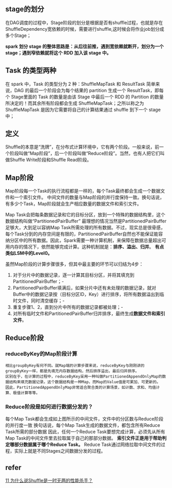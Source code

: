 ## stage的划分
在DAG调度的过程中，Stage阶段的划分是根据是否有shuffle过程，也就是存在ShuffleDependency宽依赖的时候，需要进行shuffle,这时候会将作业job划分成多个Stage；

**spark 划分 stage 的整体思路是：从后往前推，遇到宽依赖就断开，划分为一个 stage；遇到窄依赖就将这个 RDD 加入该 stage 中。**

## Task 的类型两种
在 spark 中，Task 的类型分为 2 种：ShuffleMapTask 和 ResultTask
简单来说，DAG 的最后一个阶段会为每个结果的 partition 生成一个 ResultTask，即每个 Stage里面的 Task 的数量是由该 Stage 中最后一个 RDD 的 Partition 的数量所决定的！而其余所有阶段都会生成 ShuffleMapTask；之所以称之为 ShuffleMapTask 是因为它需要将自己的计算结果通过 shuffle 到下一个 stage 中；



## 定义
Shuffle的本意是“洗牌”，在分布式计算环境中，它有两个阶段。一般来说，前一个阶段叫做“Map阶段”，后一个阶段叫做“Reduce阶段”。当然，也有人把它们叫做Shuffle Write阶段和Shuffle Read阶段。

## Map阶段
Map阶段每一个Task的执行流程都是一样的，每个Task最终都会生成一个数据文件和一个索引文件。
中间文件的数量与Map阶段的并行度保持一致。换句话说，有多少个Task，Map阶段就会生产相应数量的数据文件和索引文件。

Map Task会把每条数据记录和它的目标分区，放到一个特殊的数据结构里，这个数据结构叫做“PartitionedPairBuffer”
最理想的情况当然是PartitionedPairBuffer足够大，大到足以容纳Map Task所需处理的所有数据。不过，现实总是很骨感，每个Task分到的内存空间是有限的，PartitionedPairBuffer自然也不能保证能容纳分区中的所有数据。因此，Spark需要一种计算机制，来保障在数据总量超出可用内存的情况下，依然能够完成计算。这种机制就是：**排序、溢出、归并**。 **有点类似LSM中的Level0。**

虽然Map阶段的计算步骤很多，但其中最主要的环节可以归结为4步：

1. 对于分片中的数据记录，逐一计算其目标分区，并将其填充到PartitionedPairBuffer；- 
2. PartitionedPairBuffer填满后，如果分片中还有未处理的数据记录，就对Buffer中的数据记录按（目标分区ID，Key）进行排序，将所有数据溢出到临时文件，同时清空缓存；- 
3. 重复步骤1、2，直到分片中所有的数据记录都被处理；- 
4. 对所有临时文件和PartitionedPairBuffer归并排序，最终生成**数据文件和索引文件**。

## Reduce阶段
### reduceByKey的Map阶段计算
    相比groupByKey有何不同。就Map端的计算步骤来说，reduceByKey与刚刚讲的groupByKey一样，都是先填充内存数据结构，然后排序溢出，最后归并排序。
    区别在于，在计算的过程中，reduceByKey采用一种叫做PartitionedAppendOnlyMap的数据结构来填充数据记录。这个数据结构是一种Map，而Map的Value值是可累加、可更新的。
    因此，PartitionedAppendOnlyMap非常适合聚合类的计算场景，如计数、求和、均值计算、极值计算等等。

### Reduce阶段是如何进行数据分发的？
每个Map Task都会生成如上图所示的中间文件，文件中的分区数与Reduce阶段的并行度一致
换句话说，每个Map Task生成的数据文件，都包含所有Reduce Task所需的部分数据
因此，任何一个Reduce Task要想完成计算，必须先从所有Map Task的中间文件里去拉取属于自己的那部分数据。
**索引文件正是用于帮助判定哪部分数据属于哪个Reduce Task。**
Reduce Task通过网络拉取中间文件的过程，实际上就是不同Stages之间数据分发的过程。


## refer
[11 为什么说Shuffle是一时无两的性能杀手？](https://learn.lianglianglee.com/%E4%B8%93%E6%A0%8F/Spark%E6%80%A7%E8%83%BD%E8%B0%83%E4%BC%98%E5%AE%9E%E6%88%98/11%20%E4%B8%BA%E4%BB%80%E4%B9%88%E8%AF%B4Shuffle%E6%98%AF%E4%B8%80%E6%97%B6%E6%97%A0%E4%B8%A4%E7%9A%84%E6%80%A7%E8%83%BD%E6%9D%80%E6%89%8B%EF%BC%9F.md)